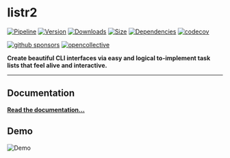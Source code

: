 # listr2

[![Pipeline](https://gitlab.kilic.dev/libraries/listr2/badges/master/pipeline.svg?style=flat-square&ignore_skipped=true)](https://gitlab.kilic.dev/libraries/listr2/-/commits/master)
[![Version](https://img.shields.io/npm/v/listr2.svg?style=flat-square&logo=npm)](https://www.npmjs.com/package/listr2?activeTab=versions)
[![Downloads](https://img.shields.io/npm/dm/listr2.svg?style=flat-square&logo=npm)](https://www.npmjs.com/package/listr2)
[![Size](https://img.shields.io/bundlephobia/min/listr2?style=flat-square&logo=npm)](https://www.npmjs.com/package/listr2)
[![Dependencies](https://img.shields.io/librariesio/release/npm/listr2?style=flat-square&logo=npm)](https://www.npmjs.com/package/listr2?activeTab=dependencies)
[![codecov](https://codecov.io/gh/listr2/listr2/branch/master/graph/badge.svg?style=flat-square)](https://codecov.io/gh/listr2/listr2)

[![github sponsors](https://img.shields.io/github/sponsors/cenk1cenk2?style=flat-square&logo=github)](https://github.com/sponsors/cenk1cenk2)
[![opencollective](https://img.shields.io/opencollective/sponsors/listr2?label=open%20collective&logo=opencollective)](https://opencollective.com/listr2)

**Create beautiful CLI interfaces via easy and logical to-implement task lists that feel alive and
interactive.**

---

## Documentation

**[Read the documentation...](https://listr2.kilic.dev)**

## Demo

![Demo](https://media.githubusercontent.com/media/listr2/listr2/master/examples/renderer-default.gif)
